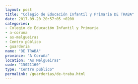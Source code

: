 ```yaml
---
layout: post
title: "Colegio de Educación Infantil y Primaria DE TRABA"
date: 2017-09-20 20:57:05 +0200
categories:
- Colegio de Educación Infantil y Primaria
- a-coruna
- as-melgueiras
- Centro público
- guarderia
name: "DE TRABA"
province: "A Coruña"
location: "As Melgueiras"
code: "15021160"
type: "Centro público"
permalink: /guarderias/de-traba.html
---
```

